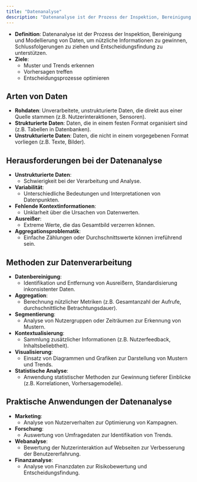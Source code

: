 ```yaml
---
title: "Datenanalyse"
description: "Datenanalyse ist der Prozess der Inspektion, Bereinigung und Modellierung von Daten zur Gewinnung nützlicher Informationen. Ziele sind Mustererkennung und Entscheidungsunterstützung. Arten sind Roh-, strukturierte und unstrukturierte Daten. Methoden umfassen Bereinigung, Aggregation und Visualisierung. Anwendungen sind Marketing und Finanzanalyse."
---
```


- **Definition**: Datenanalyse ist der Prozess der Inspektion, Bereinigung und Modellierung von Daten, um nützliche Informationen zu gewinnen, Schlussfolgerungen zu ziehen und Entscheidungsfindung zu unterstützen.
- **Ziele**: 
  - Muster und Trends erkennen
  - Vorhersagen treffen
  - Entscheidungsprozesse optimieren

## Arten von Daten
- **Rohdaten**: Unverarbeitete, unstrukturierte Daten, die direkt aus einer Quelle stammen (z.B. Nutzerinteraktionen, Sensoren).
- **Strukturierte Daten**: Daten, die in einem festen Format organisiert sind (z.B. Tabellen in Datenbanken).
- **Unstrukturierte Daten**: Daten, die nicht in einem vorgegebenen Format vorliegen (z.B. Texte, Bilder).

## Herausforderungen bei der Datenanalyse
- **Unstrukturierte Daten**: 
	- Schwierigkeit bei der Verarbeitung und Analyse.
- **Variabilität**: 
	- Unterschiedliche Bedeutungen und Interpretationen von Datenpunkten.
- **Fehlende Kontextinformationen**: 
	- Unklarheit über die Ursachen von Datenwerten.
- **Ausreißer**: 
	- Extreme Werte, die das Gesamtbild verzerren können.
- **Aggregationsproblematik**: 
	- Einfache Zählungen oder Durchschnittswerte können irreführend sein.

## Methoden zur Datenverarbeitung
- **Datenbereinigung**: 
	- Identifikation und Entfernung von Ausreißern, Standardisierung inkonsistenter Daten.
- **Aggregation**: 
	- Berechnung nützlicher Metriken (z.B. Gesamtanzahl der Aufrufe, durchschnittliche Betrachtungsdauer).
- **Segmentierung**: 
	- Analyse von Nutzergruppen oder Zeiträumen zur Erkennung von Mustern.
- **Kontextualisierung**: 
	- Sammlung zusätzlicher Informationen (z.B. Nutzerfeedback, Inhaltsbeliebtheit).
- **Visualisierung**: 
	- Einsatz von Diagrammen und Grafiken zur Darstellung von Mustern und Trends.
- **Statistische Analyse**: 
	- Anwendung statistischer Methoden zur Gewinnung tieferer Einblicke (z.B. Korrelationen, Vorhersagemodelle).

## Praktische Anwendungen der Datenanalyse
- **Marketing**: 
	- Analyse von Nutzerverhalten zur Optimierung von Kampagnen.
- **Forschung**: 
	- Auswertung von Umfragedaten zur Identifikation von Trends.
- **Webanalyse**: 
	- Bewertung der Nutzerinteraktion auf Webseiten zur Verbesserung der Benutzererfahrung.
- **Finanzanalyse**: 
	- Analyse von Finanzdaten zur Risikobewertung und Entscheidungsfindung.
